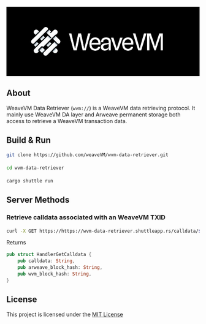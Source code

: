 <p align="center">
  <a href="https://wvm.dev">
    <img src="https://raw.githubusercontent.com/weaveVM/.github/main/profile/bg.png">
  </a>
</p>

## About
WeaveVM Data Retriever (`wvm://`) is a WeaveVM data retrieving protocol. It mainly use WeaveVM DA layer and Arweave permanent storage both access to retrieve a WeaveVM transaction data. 

## Build & Run

```bash
git clone https://github.com/weaveVM/wvm-data-retriever.git

cd wvm-data-retriever

cargo shuttle run
```

## Server Methods

### Retrieve calldata associated with an WeaveVM TXID

```bash
curl -X GET https://https://wvm-data-retriever.shuttleapp.rs/calldata/$WVM_TXID
```

Returns

```rs
pub struct HandlerGetCalldata {
    pub calldata: String,
    pub arweave_block_hash: String,
    pub wvm_block_hash: String,
}
```

## License
This project is licensed under the [MIT License](./LICENSE)